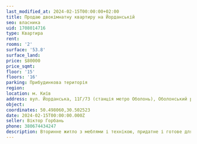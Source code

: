 ```yaml
---
last_modified_at: 2024-02-15T00:00:00+02:00
title: Продаю двокімнатну квартиру на Йорданській
seo: власника
uid: 1708014716
type: Квартира
rent:
rooms: '2'
surface: '53.8'
surface_land:
price: $80000
price_sqmt:
floor: '15'
floors: '16'
parking: Прибудинкова територія
region:
location: м. Київ
address: вул. Йорданська, 11Г/73 (станція метро Оболонь), Оболонський район
object:
coordinates: 50.498060,30.502523
date: 2024-02-15T00:00:00.000Z
seller: Віктор Горбань
phone: 380674434247
description: Вторинне житло з меблями і технікою, придатне і готове для проживання
---
```

